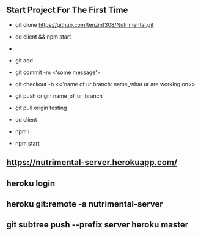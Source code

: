 ## Start Project For The First Time
- git clone https://github.com/tenzin1308/Nutrimental.git
- cd client && npm start
- 


- git add .
- git commit -m <'some message'>
- git checkout -b <<'name of ur branch: name_what ur are working on>>
- git push origin name_of_ur_branch


- git pull origin testing
- cd client
- npm i
- npm start


## https://nutrimental-server.herokuapp.com/
## 
## heroku login
## heroku git:remote -a nutrimental-server
## git subtree push --prefix server heroku master  